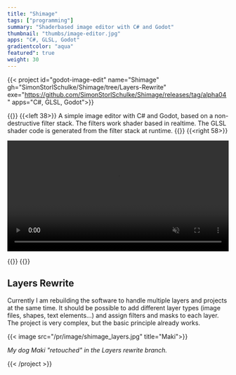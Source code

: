 ```yaml
---
title: "Shimage"
tags: ["programming"]
summary: "Shaderbased image editor with C# and Godot"
thumbnail: "thumbs/image-editor.jpg"
apps: "C#, GLSL, Godot"
gradientcolor: "aqua"
featured": true
weight: 30
---
```


{{< project id="godot-image-edit" name="Shimage" gh="SimonStorlSchulke/Shimage/tree/Layers-Rewrite" exe="https://github.com/SimonStorlSchulke/Shimage/releases/tag/alpha04" apps="C#, GLSL, Godot">}}

{{<twoculumn>}}
{{<left 38>}}
A simple image editor with C# and Godot, based on a non-destructive filter stack. The filters work shader based in realtime. The GLSL shader code is generated from the filter stack at runtime.
{{</left>}}
{{<right 58>}}

<video width="100%" autoplay muted loop  controls>
  <source src="../res/image_edit.mp4" type="video/mp4">
</video> 

{{</right>}}
{{</twoculumn>}}

## Layers Rewrite
Currently I am rebuilding the software to handle multiple layers and projects at the same time. It should be possible to add different layer types (image files, shapes, text elements...) and assign filters and masks to each layer. The project is very complex, but the basic principle already works.

{{< image src="/pr/image/shimage_layers.jpg" title="Maki">}}

*My dog Maki "retouched" in the Layers rewrite branch.*



{{< /project >}}